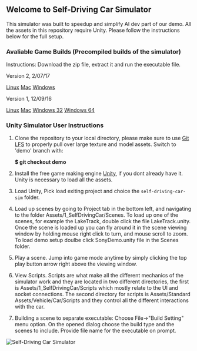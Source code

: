## Welcome to Self-Driving Car Simulator

This simulator was built to speedup and simplify AI dev part of our demo.
All the assets in this repository require Unity.
Please follow the instructions below for the full setup.

### Avaliable Game Builds (Precompiled builds of the simulator)

Instructions: Download the zip file, extract it and run the executable file.

Version 2, 2/07/17

[Linux](https://d17h27t6h515a5.cloudfront.net/topher/2017/February/58983558_beta-simulator-linux/beta-simulator-linux.zip)
[Mac](https://d17h27t6h515a5.cloudfront.net/topher/2017/February/58983385_beta-simulator-mac/beta-simulator-mac.zip)
[Windows](https://d17h27t6h515a5.cloudfront.net/topher/2017/February/58983318_beta-simulator-windows/beta-simulator-windows.zip)

Version 1, 12/09/16

[Linux](https://d17h27t6h515a5.cloudfront.net/topher/2016/November/5831f0f7_simulator-linux/simulator-linux.zip)
[Mac](https://d17h27t6h515a5.cloudfront.net/topher/2016/November/5831f290_simulator-macos/simulator-macos.zip)
[Windows 32](https://d17h27t6h515a5.cloudfront.net/topher/2016/November/5831f4b6_simulator-windows-32/simulator-windows-32.zip)
[Windows 64](https://d17h27t6h515a5.cloudfront.net/topher/2016/November/5831f3a4_simulator-windows-64/simulator-windows-64.zip)

### Unity Simulator User Instructions

1. Clone the repository to your local directory, please make sure to use [Git LFS](https://git-lfs.github.com)
   to properly pull over large texture and model assets. Switch to 'demo' branch with:

   **$ git checkout demo**

2. Install the free game making engine [Unity](https://unity3d.com),
if you dont already have it. Unity is necessary to load all the assets.

3. Load Unity, Pick load exiting project and choice the `self-driving-car-sim` folder.

4. Load up scenes by going to Project tab in the bottom left, and navigating to
the folder Assets/1_SelfDrivingCar/Scenes. To load up one of the scenes,
for example the LakeTrack, double click the file LakeTrack.unity.
Once the scene is loaded up you can fly around it in the scene viewing window
by holding mouse right click to turn, and mouse scroll to zoom. To load demo setup
doulbe click SonyDemo.unity file in the Scenes folder.

5. Play a scene. Jump into game mode anytime by simply clicking the top play
button arrow right above the viewing window.

6. View Scripts. Scripts are what make all the different mechanics of the
simulator work and they are located in two different directories,
the first is Assets/1_SelfDrivingCar/Scripts which mostly relate to the UI
and socket connections. The second directory for scripts is
Assets/Standard Assets/Vehicle/Car/Scripts and they control all the different
interactions with the car.

7. Building a scene to separate executable: Choose File->"Build Setting" menu
option. On the opened dialog choose the build type and the scenes to include.
Provide file name for the executable on prompt.

![Self-Driving Car Simulator](./sim_image.png)
